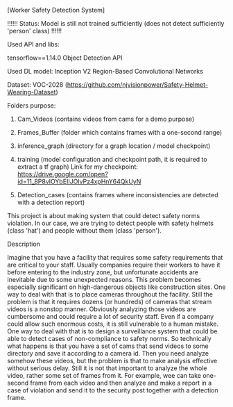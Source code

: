 
[Worker Safety Detection System]

!!!!!!    Status: Model is still not trained sufficiently (does not detect sufficiently 'person' class) !!!!!!

Used API and libs:

tensorflow==1.14.0
Object Detection API 

Used DL model:
Inception V2 Region-Based Convolutional Networks

Dataset:
VOC-2028 (https://github.com/njvisionpower/Safety-Helmet-Wearing-Dataset)



Folders purpose:

1. Cam_Videos (contains videos from cams for a demo purpose)

2. Frames_Buffer (folder which contains frames with a one-second range)

3. inference_graph (directory for a graph location / model checkpoint)

4. training (model configuration and checkpoint path, it is required to extract a tf graph) 
Link for my checkpoint: https://drive.google.com/open?id=11_8P8vIOYbEIIJOlvPz4xpHnY64QkUyN

5. Detection_cases (contains frames where inconsistencies are detected 
with a detection report)

This project is about making system that could detect 
safety norms violation. In our case, we are trying to detect
people with safety helmets (class 'hat') and people without 
them (class 'person').

Description

Imagine that you have a facility that requires some safety 
requirements that are critical to your staff. 
Usually companies require their workers to have it before
entering to the industry zone, but unfortunate accidents are 
inevitable due to some unexpected reasons. This problem becomes
especially significant on high-dangerous objects like 
construction sites. One way to deal with that is to place cameras 
throughout the facility. Still the problem is that it requires 
dozens (or hundreds) of cameras that stream videos is a nonstop 
manner. Obviously analyzing those videos are cumbersome and could 
require a lot of security staff. Even if a company could allow 
such enormous costs, it is still vulnerable to a human mistake. 
   One way to deal with that is to design a surveillance system 
that could be able to detect cases of non-compliance to safety norms.
So technically what happens is that you have a set of cams that 
send videos to some directory and save it according to a camera id.
Then you need analyze somehow these videos, but the problem is that
to make analysis effective without serious delay. Still it is not
that important to analyze the whole video, rather some set of frames
from it. For example, wee can take one-second frame from each video
and then analyze and make a report in a case of violation and send it 
to the security post together with a detection frame.




